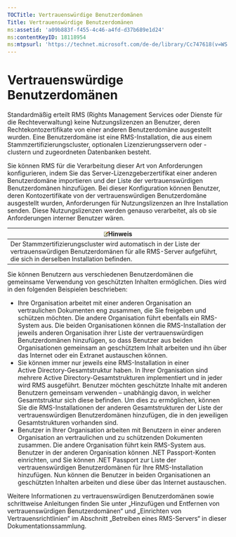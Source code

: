```yaml
---
TOCTitle: Vertrauenswürdige Benutzerdomänen
Title: Vertrauenswürdige Benutzerdomänen
ms:assetid: 'a09b883f-f455-4c46-a4fd-d37b689e1d24'
ms:contentKeyID: 18118954
ms:mtpsurl: 'https://technet.microsoft.com/de-de/library/Cc747618(v=WS.10)'
---
```


Vertrauenswürdige Benutzerdomänen
=================================

Standardmäßig erteilt RMS (Rights Management Services oder Dienste für die Rechteverwaltung) keine Nutzungslizenzen an Benutzer, deren Rechtekontozertifikate von einer anderen Benutzerdomäne ausgestellt wurden. Eine Benutzerdomäne ist eine RMS-Installation, die aus einem Stammzertifizierungscluster, optionalen Lizenzierungsservern oder -clustern und zugeordneten Datenbanken besteht.

Sie können RMS für die Verarbeitung dieser Art von Anforderungen konfigurieren, indem Sie das Server-Lizenzgeberzertifikat einer anderen Benutzerdomäne importieren und der Liste der vertrauenswürdigen Benutzerdomänen hinzufügen. Bei dieser Konfiguration können Benutzer, deren Kontozertifikate von der vertrauenswürdigen Benutzerdomäne ausgestellt wurden, Anforderungen für Nutzungslizenzen an Ihre Installation senden. Diese Nutzungslizenzen werden genauso verarbeitet, als ob sie Anforderungen interner Benutzer wären.

| ![](images/Cc747618.note(WS.10).gif)Hinweis                                                                                                          |
|-----------------------------------------------------------------------------------------------------------------------------------------------------------------------------------|
| Der Stammzertifizierungscluster wird automatisch in der Liste der vertrauenswürdigen Benutzerdomänen für alle RMS-Server aufgeführt, die sich in derselben Installation befinden. |

Sie können Benutzern aus verschiedenen Benutzerdomänen die gemeinsame Verwendung von geschützten Inhalten ermöglichen. Dies wird in den folgenden Beispielen beschrieben:

-   Ihre Organisation arbeitet mit einer anderen Organisation an vertraulichen Dokumenten eng zusammen, die Sie freigeben und schützen möchten. Die andere Organisation führt ebenfalls ein RMS-System aus. Die beiden Organisationen können die RMS-Installation der jeweils anderen Organisation ihrer Liste der vertrauenswürdigen Benutzerdomänen hinzufügen, so dass Benutzer aus beiden Organisationen gemeinsam an geschütztem Inhalt arbeiten und ihn über das Internet oder ein Extranet austauschen können.
-   Sie können immer nur jeweils eine RMS-Installation in einer Active Directory-Gesamtstruktur haben. In Ihrer Organisation sind mehrere Active Directory-Gesamtstrukturen implementiert und in jeder wird RMS ausgeführt. Benutzer möchten geschützte Inhalte mit anderen Benutzern gemeinsam verwenden – unabhängig davon, in welcher Gesamtstruktur sich diese befinden. Um dies zu ermöglichen, können Sie die RMS-Installationen der anderen Gesamtstrukturen der Liste der vertrauenswürdigen Benutzerdomänen hinzufügen, die in den jeweiligen Gesamtstrukturen vorhanden sind.
-   Benutzer in Ihrer Organisation arbeiten mit Benutzern in einer anderen Organisation an vertraulichen und zu schützenden Dokumenten zusammen. Die andere Organisation führt kein RMS-System aus. Benutzer in der anderen Organisation können .NET Passport-Konten einrichten, und Sie können .NET Passport zur Liste der vertrauenswürdigen Benutzerdomänen für Ihre RMS-Installation hinzufügen. Nun können die Benutzer in beiden Organisationen an geschützten Inhalten arbeiten und diese über das Internet austauschen.

Weitere Informationen zu vertrauenswürdigen Benutzerdomänen sowie schrittweise Anleitungen finden Sie unter „Hinzufügen und Entfernen von vertrauenswürdigen Benutzerdomänen“ und „Einrichten von Vertrauensrichtlinien“ im Abschnitt „Betreiben eines RMS-Servers“ in dieser Dokumentationssammlung.
